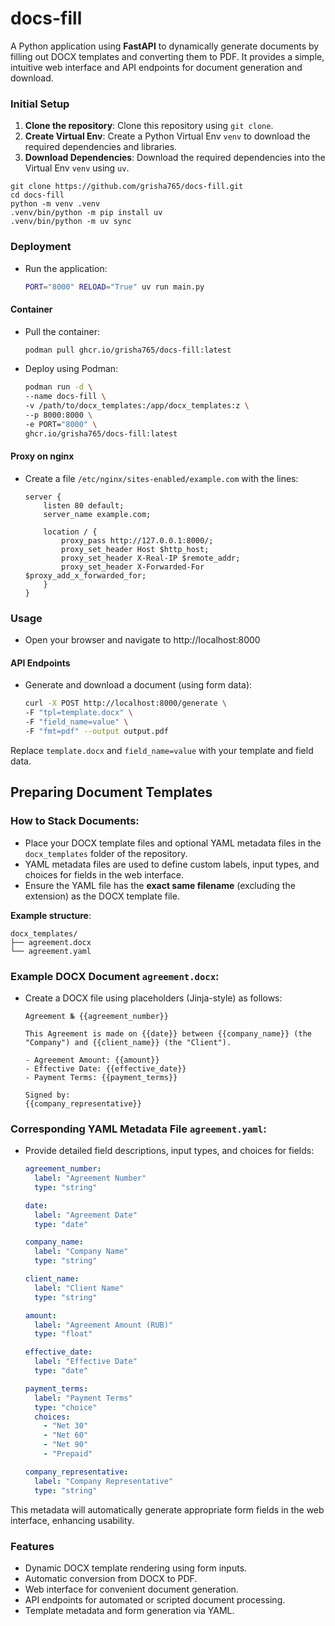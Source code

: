 # docs-fill
A Python application using **FastAPI** to dynamically generate documents by filling out DOCX templates and converting them to PDF. It provides a simple, intuitive web interface and API endpoints for document generation and download.

### Initial Setup

1. **Clone the repository**: Clone this repository using `git clone`.
2. **Create Virtual Env**: Create a Python Virtual Env `venv` to download the required dependencies and libraries.
3. **Download Dependencies**: Download the required dependencies into the Virtual Env `venv` using `uv`.

```shell
git clone https://github.com/grisha765/docs-fill.git
cd docs-fill
python -m venv .venv
.venv/bin/python -m pip install uv
.venv/bin/python -m uv sync
```

### Deployment

- Run the application:
    ```bash
    PORT="8000" RELOAD="True" uv run main.py
    ```

#### Container

- Pull the container:
    ```bash
    podman pull ghcr.io/grisha765/docs-fill:latest
    ```

- Deploy using Podman:
    ```bash
    podman run -d \
    --name docs-fill \
    -v /path/to/docx_templates:/app/docx_templates:z \
    --p 8000:8000 \
    -e PORT="8000" \
    ghcr.io/grisha765/docs-fill:latest
    ```

#### Proxy on nginx

- Create a file `/etc/nginx/sites-enabled/example.com` with the lines:
    ```nginx
    server {
        listen 80 default;
        server_name example.com;
     
        location / {
            proxy_pass http://127.0.0.1:8000/;
            proxy_set_header Host $http_host;
            proxy_set_header X-Real-IP $remote_addr;
            proxy_set_header X-Forwarded-For $proxy_add_x_forwarded_for;
        }
    }
    ```

### Usage

- Open your browser and navigate to http://localhost:8000

#### API Endpoints

- Generate and download a document (using form data):
    ```bash
    curl -X POST http://localhost:8000/generate \
    -F "tpl=template.docx" \
    -F "field_name=value" \
    -F "fmt=pdf" --output output.pdf
    ```

Replace `template.docx` and `field_name=value` with your template and field data.

## Preparing Document Templates

### How to Stack Documents:

- Place your DOCX template files and optional YAML metadata files in the `docx_templates` folder of the repository.
- YAML metadata files are used to define custom labels, input types, and choices for fields in the web interface.
- Ensure the YAML file has the **exact same filename** (excluding the extension) as the DOCX template file.

**Example structure**:

```
docx_templates/
├── agreement.docx
└── agreement.yaml
```

### Example DOCX Document `agreement.docx`:

- Create a DOCX file using placeholders (Jinja-style) as follows:
    ```docx
    Agreement № {{agreement_number}}

    This Agreement is made on {{date}} between {{company_name}} (the "Company") and {{client_name}} (the "Client").

    - Agreement Amount: {{amount}}
    - Effective Date: {{effective_date}}
    - Payment Terms: {{payment_terms}}

    Signed by:
    {{company_representative}}
    ```

### Corresponding YAML Metadata File `agreement.yaml`:

- Provide detailed field descriptions, input types, and choices for fields:
    ```yaml
    agreement_number:
      label: "Agreement Number"
      type: "string"

    date:
      label: "Agreement Date"
      type: "date"

    company_name:
      label: "Company Name"
      type: "string"

    client_name:
      label: "Client Name"
      type: "string"

    amount:
      label: "Agreement Amount (RUB)"
      type: "float"

    effective_date:
      label: "Effective Date"
      type: "date"

    payment_terms:
      label: "Payment Terms"
      type: "choice"
      choices:
        - "Net 30"
        - "Net 60"
        - "Net 90"
        - "Prepaid"

    company_representative:
      label: "Company Representative"
      type: "string"
    ```

This metadata will automatically generate appropriate form fields in the web interface, enhancing usability.

### Features

- Dynamic DOCX template rendering using form inputs.
- Automatic conversion from DOCX to PDF.
- Web interface for convenient document generation.
- API endpoints for automated or scripted document processing.
- Template metadata and form generation via YAML.
